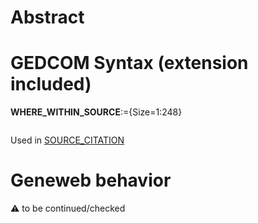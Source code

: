 ﻿# Abstract

# GEDCOM Syntax (extension included)

**WHERE_WITHIN_SOURCE**:={Size=1:248}
<pre>
</pre>
Used in <a href=Ged.SOURCE_CITATION.md>SOURCE_CITATION</a><br />

# Geneweb behavior


:warning: to be continued/checked

